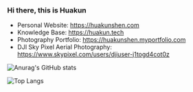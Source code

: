 ### Hi there, this is Huakun

- Personal Website: https://huakunshen.com
- Knowledge Base: https://huakun.tech
- Photography Portfolio: https://huakunshen.myportfolio.com
- DJI Sky Pixel Aerial Photography: https://www.skypixel.com/users/djiuser-j1togd4cot0z

![Anurag's GitHub stats](https://github-readme-stats.vercel.app/api?username=HuakunShen&show_icons=true&theme=transparent)

![Top Langs](https://github-readme-stats.vercel.app/api/top-langs/?username=HuakunShen&hide=jupyter%20notebook&langs_count=10&theme=transparent)
